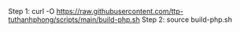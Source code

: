 Step 1: 
curl -O https://raw.githubusercontent.com/ttp-tuthanhphong/scripts/main/build-php.sh 
Step 2:
source build-php.sh
